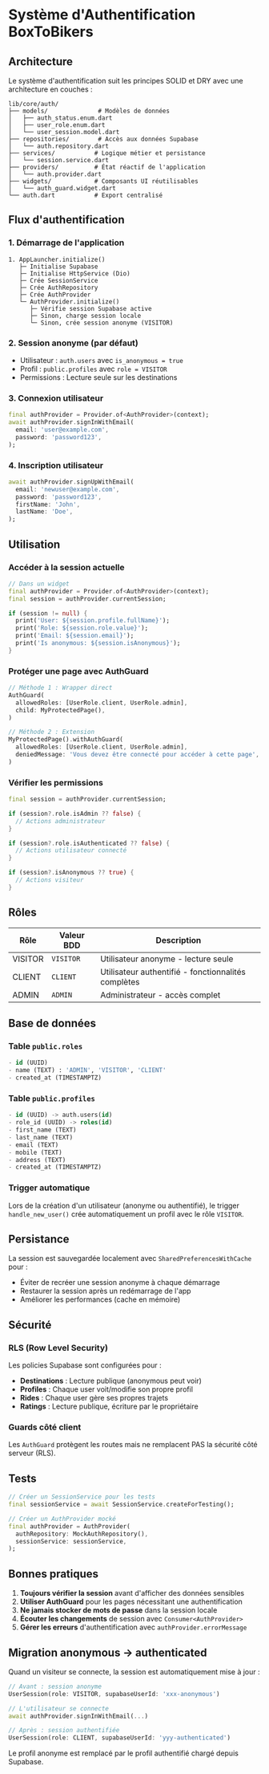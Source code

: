 # Système d'Authentification BoxToBikers

## Architecture

Le système d'authentification suit les principes SOLID et DRY avec une architecture en couches :

```
lib/core/auth/
├── models/              # Modèles de données
│   ├── auth_status.enum.dart
│   ├── user_role.enum.dart
│   └── user_session.model.dart
├── repositories/        # Accès aux données Supabase
│   └── auth.repository.dart
├── services/           # Logique métier et persistance
│   └── session.service.dart
├── providers/          # État réactif de l'application
│   └── auth.provider.dart
├── widgets/            # Composants UI réutilisables
│   └── auth_guard.widget.dart
└── auth.dart           # Export centralisé
```

## Flux d'authentification

### 1. Démarrage de l'application

```
1. AppLauncher.initialize()
   ├─ Initialise Supabase
   ├─ Initialise HttpService (Dio)
   ├─ Crée SessionService
   ├─ Crée AuthRepository
   ├─ Crée AuthProvider
   └─ AuthProvider.initialize()
      ├─ Vérifie session Supabase active
      ├─ Sinon, charge session locale
      └─ Sinon, crée session anonyme (VISITOR)
```

### 2. Session anonyme (par défaut)

- Utilisateur : `auth.users` avec `is_anonymous = true`
- Profil : `public.profiles` avec `role = VISITOR`
- Permissions : Lecture seule sur les destinations

### 3. Connexion utilisateur

```dart
final authProvider = Provider.of<AuthProvider>(context);
await authProvider.signInWithEmail(
  email: 'user@example.com',
  password: 'password123',
);
```

### 4. Inscription utilisateur

```dart
await authProvider.signUpWithEmail(
  email: 'newuser@example.com',
  password: 'password123',
  firstName: 'John',
  lastName: 'Doe',
);
```

## Utilisation

### Accéder à la session actuelle

```dart
// Dans un widget
final authProvider = Provider.of<AuthProvider>(context);
final session = authProvider.currentSession;

if (session != null) {
  print('User: ${session.profile.fullName}');
  print('Role: ${session.role.value}');
  print('Email: ${session.email}');
  print('Is anonymous: ${session.isAnonymous}');
}
```

### Protéger une page avec AuthGuard

```dart
// Méthode 1 : Wrapper direct
AuthGuard(
  allowedRoles: [UserRole.client, UserRole.admin],
  child: MyProtectedPage(),
)

// Méthode 2 : Extension
MyProtectedPage().withAuthGuard(
  allowedRoles: [UserRole.client, UserRole.admin],
  deniedMessage: 'Vous devez être connecté pour accéder à cette page',
)
```

### Vérifier les permissions

```dart
final session = authProvider.currentSession;

if (session?.role.isAdmin ?? false) {
  // Actions administrateur
}

if (session?.role.isAuthenticated ?? false) {
  // Actions utilisateur connecté
}

if (session?.isAnonymous ?? true) {
  // Actions visiteur
}
```

## Rôles

| Rôle | Valeur BDD | Description |
|------|-----------|-------------|
| VISITOR | `VISITOR` | Utilisateur anonyme - lecture seule |
| CLIENT | `CLIENT` | Utilisateur authentifié - fonctionnalités complètes |
| ADMIN | `ADMIN` | Administrateur - accès complet |

## Base de données

### Table `public.roles`
```sql
- id (UUID)
- name (TEXT) : 'ADMIN', 'VISITOR', 'CLIENT'
- created_at (TIMESTAMPTZ)
```

### Table `public.profiles`
```sql
- id (UUID) -> auth.users(id)
- role_id (UUID) -> roles(id)
- first_name (TEXT)
- last_name (TEXT)
- email (TEXT)
- mobile (TEXT)
- address (TEXT)
- created_at (TIMESTAMPTZ)
```

### Trigger automatique

Lors de la création d'un utilisateur (anonyme ou authentifié), le trigger `handle_new_user()` crée automatiquement un profil avec le rôle `VISITOR`.

## Persistance

La session est sauvegardée localement avec `SharedPreferencesWithCache` pour :
- Éviter de recréer une session anonyme à chaque démarrage
- Restaurer la session après un redémarrage de l'app
- Améliorer les performances (cache en mémoire)

## Sécurité

### RLS (Row Level Security)

Les policies Supabase sont configurées pour :
- **Destinations** : Lecture publique (anonymous peut voir)
- **Profiles** : Chaque user voit/modifie son propre profil
- **Rides** : Chaque user gère ses propres trajets
- **Ratings** : Lecture publique, écriture par le propriétaire

### Guards côté client

Les `AuthGuard` protègent les routes mais ne remplacent PAS la sécurité côté serveur (RLS).

## Tests

```dart
// Créer un SessionService pour les tests
final sessionService = await SessionService.createForTesting();

// Créer un AuthProvider mocké
final authProvider = AuthProvider(
  authRepository: MockAuthRepository(),
  sessionService: sessionService,
);
```

## Bonnes pratiques

1. **Toujours vérifier la session** avant d'afficher des données sensibles
2. **Utiliser AuthGuard** pour les pages nécessitant une authentification
3. **Ne jamais stocker de mots de passe** dans la session locale
4. **Écouter les changements** de session avec `Consumer<AuthProvider>`
5. **Gérer les erreurs** d'authentification avec `authProvider.errorMessage`

## Migration anonymous → authenticated

Quand un visiteur se connecte, la session est automatiquement mise à jour :

```dart
// Avant : session anonyme
UserSession(role: VISITOR, supabaseUserId: 'xxx-anonymous')

// L'utilisateur se connecte
await authProvider.signInWithEmail(...)

// Après : session authentifiée
UserSession(role: CLIENT, supabaseUserId: 'yyy-authenticated')
```

Le profil anonyme est remplacé par le profil authentifié chargé depuis Supabase.

